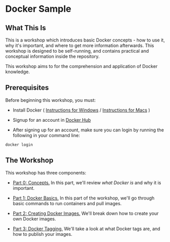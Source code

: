 # Docker Sample

## What This Is

This is a workshop which introduces basic Docker concepts - how to use it, why it's important, and where to get more information afterwards. This workshop is designed to be self-running, and contains practical and conceptual information inside the repository.

This workshop aims to for the comprehension and application of Docker knowledge.

## Prerequisites

Before beginning this workshop, you must:

 - Install Docker ( [Instructions for Windows](https://docs.docker.com/v17.09/docker-for-windows/install/) / [Instructions for Macs](https://docs.docker.com/docker-for-mac/install/) )

 - Signup for an account in [Docker Hub](https://hub.docker.com/)

 - After signing up for an account, make sure you can login by running the following in your command line:

```
docker login
```


## The Workshop

This workshop has three components:

 - [Part 0: Concepts.](https://github.com/imoisharma/docker-sample/blob/master/0-Concepts.md) In this part, we'll review *what Docker is* and why it is important.

 - [Part 1: Docker Basics.](https://github.com/imoisharma/docker-sample/blob/master/1-Basics.md) In this part of the workshop, we'll go through basic commands to run containers and pull images. 

 - [Part 2: Creating Docker Images.](https://github.com/imoisharma/docker-sample/blob/master/2-Images.md) We'll break down how to create your own Docker images.

 - [Part 3: Docker Tagging.](https://github.com/imoisharma/docker-sample/blob/master/3-Tags-and-Push.md) We'll take a look at what Docker tags are, and how to publish your images.

